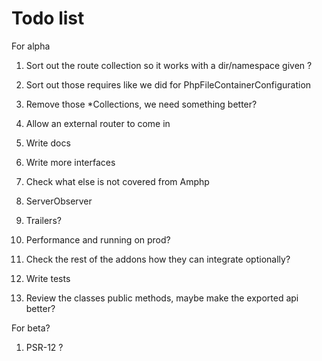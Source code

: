 # Todo list

For alpha

1. Sort out the route collection so it works with a dir/namespace given ?
2. Sort out those requires like we did for PhpFileContainerConfiguration
3. Remove those *Collections, we need something better?

4. Allow an external router to come in
5. Write docs
6. Write more interfaces

7. Check what else is not covered from Amphp
8. ServerObserver
9. Trailers?
10. Performance and running on prod? 
11. Check the rest of the addons how they can integrate optionally?

12. Write tests
13. Review the classes public methods, maybe make the exported api better?

For beta?

1. PSR-12 ?
